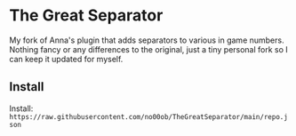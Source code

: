 # The Great Separator

My fork of Anna's plugin that adds separators to various in game numbers. Nothing fancy or any differences to the original, just a tiny personal fork so I can keep it updated for myself.

## Install

Install: ```https://raw.githubusercontent.com/no00ob/TheGreatSeparator/main/repo.json```
